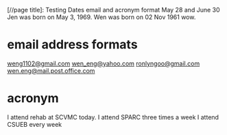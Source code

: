 [//page title]: Testing Dates email and acronym format
May 28 and June 30
Jen was born on May 3, 1969.
Wen was born on 02 Nov 1961 wow.

# email address formats

weng1102@gmail.com
wen_eng@yahoo.com
ronlyngoo@gmail.com
wen.eng@mail.post.office.com

# acronym

I attend rehab at SCVMC today.
I attend SPARC three times a week
I attend CSUEB every week
